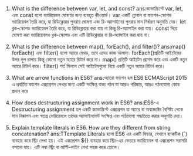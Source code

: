 1. What is the difference between var, let, and const?
   ans:জাভাস্ক্রিপ্টে var, let, এবং const হলো ভ্যারিয়েবল ঘোষণার জন্য ব্যবহৃত কীওয়ার্ড। var একটি গ্লোবাল বা ফাংশন-স্কোপড ভ্যারিয়েবল তৈরি করে, যা রিডিক্লেয়ার পুনরায় ঘোষণা এবং রি-অ্যাসাইনের পুনরায় মান নির্ধারণ অনুমতি দেয়। let ব্লক-স্কোপড ভ্যারিয়েবল তৈরি করে, যা রিডিক্লেয়ার করা যায় না কিন্তু রি-অ্যাসাইন করা যায়। const দিয়ে ঘোষণা করা ভ্যারিয়েবলও ব্লক-স্কোপড এবং এটি রিডিক্লেয়ার বা রি-অ্যাসাইন করা যায় না।

2. What is the difference between map(), forEach(), and filter()?
   ans:map() forEach() এবং filter() হলো অ্যারে মেথড, তবে এদের কাজ আলাদা।forEach()প্রতিটি আইটেমের উপর লুপ চালায় কিন্তু কোনো নতুন অ্যারে রিটার্ন করে না। map() প্রতিটি আইটেম প্রসেস করে এবং একটি নতুন অ্যারে রিটার্ন করে। filter() শর্ত মিললে সেই আইটেমগুলো নিয়ে একটি নতুন অ্যারে রিটার্ন করে।

3. What are arrow functions in ES6?
   ans:অ্যারো ফাংশন হল ES6 ECMAScript 2015 এ প্রবর্তিত ফাংশন এক্সপ্রেশন লেখার জন্য একটি সংক্ষিপ্ত বাক্য গঠন যা আরও পরিষ্কার, আরও পঠনযোগ্য কোড প্রদান করে

4. How does destructuring assignment work in ES6?
   ans:ES6-এ Destructuring assignment হল একটি জাভাস্ক্রিপ্ট এক্সপ্রেশন যা অ্যারে বা অবজেক্টের বৈশিষ্ট্য থেকে মান নিষ্কাশন এবং স্বতন্ত্র ভেরিয়েবলে তাদের অ্যাসাইনমেন্ট সংক্ষিপ্ত এবং পাঠযোগ্য পদ্ধতিতে করার অনুমতি দেয়।

5. Explain template literals in ES6. How are they different from string concatenation?
   ans:TTemplate Literals হলো ES6 এর একটি ফিচার, যেখানে ব্যাকটিক (`) ব্যবহার করে স্ট্রিং লেখা হয়।
   এই এক্সপ্রেশন ${} ব্যবহার করে স্ট্রিং-এর ভেতরে ভ্যারিয়েবল বা এক্সপ্রেশন সরাসরি বসানো যায়।
   এটি লম্বা স্ট্রিং বা মাল্টি-লাইন লেখা সহজ করে তোলে।
